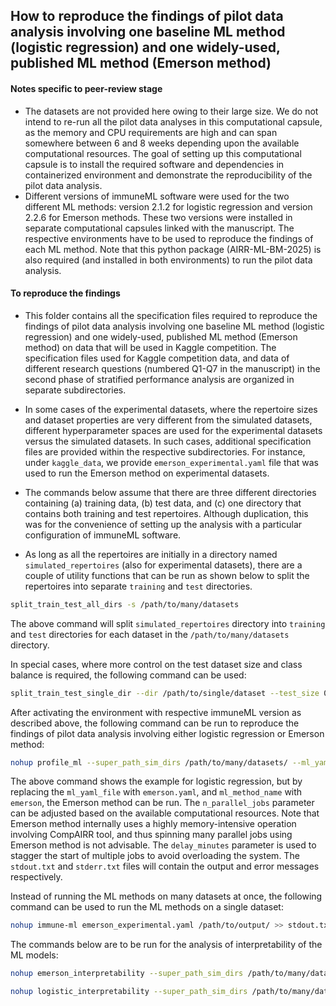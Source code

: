 ## How to reproduce the findings of pilot data analysis involving one baseline ML method (logistic regression) and one widely-used, published ML method (Emerson method)

#### Notes specific to peer-review stage

- The datasets are not provided here owing to their large size. We do not intend to re-run all the pilot data analyses in this computational capsule, as the memory and CPU requirements are high and can span somewhere between 6 and 8 weeks depending upon the available computational resources. The goal of setting up this computational capsule is to install the required software and dependencies in containerized environment and demonstrate the reproducibility of the pilot data analysis. 
- Different versions of immuneML software were used for the two different ML methods: version 2.1.2 for logistic regression and version 2.2.6 for Emerson methods. These two versions were installed in separate computational capsules linked with the manuscript. The respective environments have to be used to reproduce the findings of each ML method. Note that this python package (AIRR-ML-BM-2025) is also required (and installed in both environments) to run the pilot data analysis.

#### To reproduce the findings

- This folder contains all the specification files required to reproduce the findings of pilot data analysis involving one baseline ML method (logistic regression) and one widely-used, published ML method (Emerson method) on data that will be used in Kaggle competition. The specification files used for Kaggle competition data, and data of different research questions (numbered Q1-Q7 in the manuscript) in the second phase of stratified performance analysis are organized in separate subdirectories. 
- In some cases of the experimental datasets, where the repertoire sizes and dataset properties are very different from the simulated datasets, different hyperparameter spaces are used for the experimental datasets versus the simulated datasets. In such cases, additional specification files are provided within the respective subdirectories. For instance, under `kaggle_data`, we provide `emerson_experimental.yaml` file that was used to run the Emerson method on experimental datasets.

- The commands below assume that there are three different directories containing (a) training data, (b) test data, and (c) one directory that contains both training and test repertoires. Although duplication, this was for the convenience of setting up the analysis with a particular configuration of immuneML software. 
- As long as all the repertoires are initially in a directory named `simulated_repertoires` (also for experimental datasets), there are a couple of utility functions that can be run as shown below to split the repertoires into separate `training` and `test` directories.

```bash
split_train_test_all_dirs -s /path/to/many/datasets
```
The above command will split `simulated_repertoires` directory into `training` and `test` directories for each dataset in the `/path/to/many/datasets` directory.

In special cases, where more control on the test dataset size and class balance is required, the following command can be used:

```bash
split_train_test_single_dir --dir /path/to/single/dataset --test_size 0.2 --balanced_test True
```

After activating the environment with respective immuneML version as described above, the following command can be run to reproduce the findings of pilot data analysis involving either logistic regression or Emerson method:

```bash
nohup profile_ml --super_path_sim_dirs /path/to/many/datasets/ --ml_yaml_file logistic_kmer.yaml --ml_method_name logistic --output_dir /path/to/pilot_analysis_results/ --n_parallel_jobs 3 --delay_minutes 10 >> stdout.txt 2>> stderr.txt &
```

The above command shows the example for logistic regression, but by replacing the `ml_yaml_file` with `emerson.yaml`, and `ml_method_name` with `emerson`, the Emerson method can be run. The `n_parallel_jobs` parameter can be adjusted based on the available computational resources. Note that Emerson method internally uses a highly memory-intensive operation involving CompAIRR tool, and thus spinning many parallel jobs using Emerson method is not advisable. The `delay_minutes` parameter is used to stagger the start of multiple jobs to avoid overloading the system. The `stdout.txt` and `stderr.txt` files will contain the output and error messages respectively.

Instead of running the ML methods on many datasets at once, the following command can be used to run the ML methods on a single dataset:

```bash
nohup immune-ml emerson_experimental.yaml /path/to/output/ >> stdout.txt 2>> stderr.txt &
```



The commands below are to be run for the analysis of interpretability of the ML models:

```bash
nohup emerson_interpretability --super_path_sim_dirs /path/to/many/datasets/ --ml_out_super_path /path/to/pilot_analysis_results/emerson_ml_output --n_threads 6 >> interpretability_stdout.txt 2>> interpretability_stderr.txt &
```

```bash
nohup logistic_interpretability --super_path_sim_dirs /path/to/many/datasets/ --ml_out_super_path /path/to/pilot_analysis_results/logistic_ml_output --n_threads 6 >> interpretability_stdout.txt 2>> interpretability_stderr.txt &
```